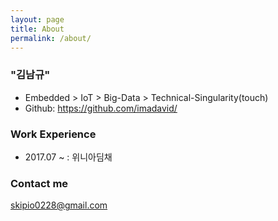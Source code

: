 ```yaml
---
layout: page
title: About
permalink: /about/
---
```


### "김남규"
- Embedded > IoT > Big-Data > Technical-Singularity(touch)
- Github: https://github.com/imadavid/     

### Work Experience

- 2017.07 ~        : 위니아딤채

### Contact me

[skipio0228@gmail.com](mailto:email@domain.com)